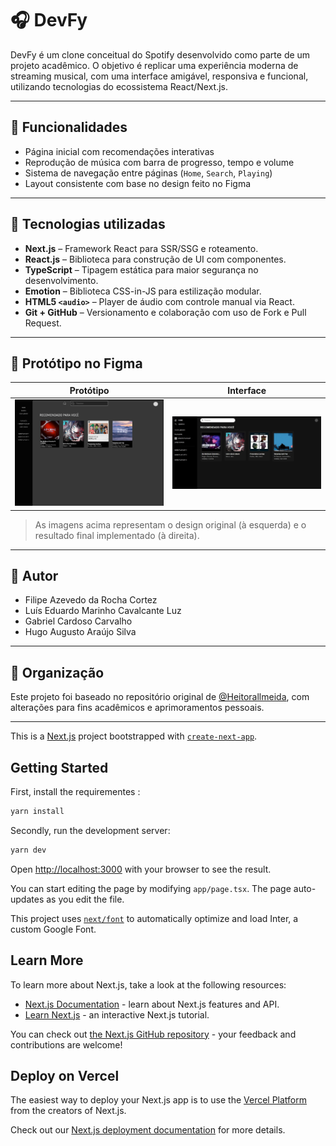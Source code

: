 # 🎧 DevFy

DevFy é um clone conceitual do Spotify desenvolvido como parte de um projeto acadêmico. O objetivo é replicar uma experiência moderna de streaming musical, com uma interface amigável, responsiva e funcional, utilizando tecnologias do ecossistema React/Next.js.

---

## 🧩 Funcionalidades

- Página inicial com recomendações interativas
- Reprodução de música com barra de progresso, tempo e volume
- Sistema de navegação entre páginas (`Home`, `Search`, `Playing`)
- Layout consistente com base no design feito no Figma

---

## 🚀 Tecnologias utilizadas

- **Next.js** – Framework React para SSR/SSG e roteamento.
- **React.js** – Biblioteca para construção de UI com componentes.
- **TypeScript** – Tipagem estática para maior segurança no desenvolvimento.
- **Emotion** – Biblioteca CSS-in-JS para estilização modular.
- **HTML5 `<audio>`** – Player de áudio com controle manual via React.
- **Git + GitHub** – Versionamento e colaboração com uso de Fork e Pull Request.

---

## 🎨 Protótipo no Figma

| Protótipo | Interface |
|----------|-----------|
| ![Figma](./public/assets/figma_preview.jpg) | ![Site Pronto](./public/assets/site_preview.jpg) |

> As imagens acima representam o design original (à esquerda) e o resultado final implementado (à direita).

---

## 👤 Autor

  - Filipe Azevedo da Rocha Cortez  
  - Luís Eduardo Marinho Cavalcante Luz
  - Gabriel Cardoso Carvalho
  - Hugo Augusto Araújo Silva

---

## 📁 Organização

Este projeto foi baseado no repositório original de [@Heitorallmeida](https://github.com/Heitorallmeida/DevFy), com alterações para fins acadêmicos e aprimoramentos pessoais.

---


This is a [Next.js](https://nextjs.org/) project bootstrapped with [`create-next-app`](https://github.com/vercel/next.js/tree/canary/packages/create-next-app).

## Getting Started

First, install the requirementes :

```bash
yarn install
```

Secondly, run the development server:

```bash
yarn dev
```

Open [http://localhost:3000](http://localhost:3000) with your browser to see the result.

You can start editing the page by modifying `app/page.tsx`. The page auto-updates as you edit the file.

This project uses [`next/font`](https://nextjs.org/docs/basic-features/font-optimization) to automatically optimize and load Inter, a custom Google Font.

## Learn More

To learn more about Next.js, take a look at the following resources:

- [Next.js Documentation](https://nextjs.org/docs) - learn about Next.js features and API.
- [Learn Next.js](https://nextjs.org/learn) - an interactive Next.js tutorial.

You can check out [the Next.js GitHub repository](https://github.com/vercel/next.js/) - your feedback and contributions are welcome!

## Deploy on Vercel

The easiest way to deploy your Next.js app is to use the [Vercel Platform](https://vercel.com/new?utm_medium=default-template&filter=next.js&utm_source=create-next-app&utm_campaign=create-next-app-readme) from the creators of Next.js.

Check out our [Next.js deployment documentation](https://nextjs.org/docs/deployment) for more details.
